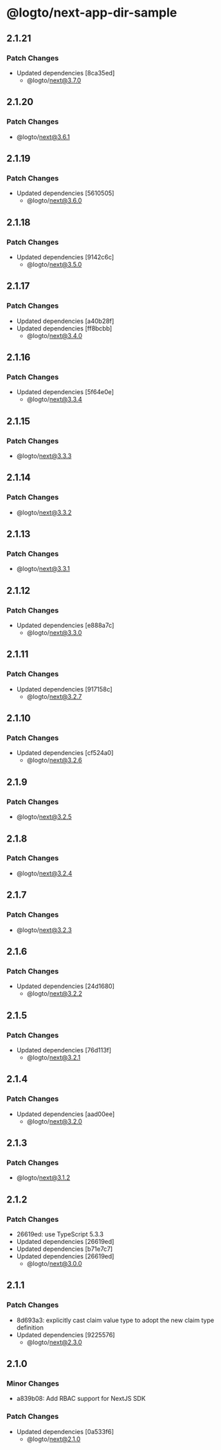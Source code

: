 # @logto/next-app-dir-sample

## 2.1.21

### Patch Changes

- Updated dependencies [8ca35ed]
  - @logto/next@3.7.0

## 2.1.20

### Patch Changes

- @logto/next@3.6.1

## 2.1.19

### Patch Changes

- Updated dependencies [5610505]
  - @logto/next@3.6.0

## 2.1.18

### Patch Changes

- Updated dependencies [9142c6c]
  - @logto/next@3.5.0

## 2.1.17

### Patch Changes

- Updated dependencies [a40b28f]
- Updated dependencies [ff8bcbb]
  - @logto/next@3.4.0

## 2.1.16

### Patch Changes

- Updated dependencies [5f64e0e]
  - @logto/next@3.3.4

## 2.1.15

### Patch Changes

- @logto/next@3.3.3

## 2.1.14

### Patch Changes

- @logto/next@3.3.2

## 2.1.13

### Patch Changes

- @logto/next@3.3.1

## 2.1.12

### Patch Changes

- Updated dependencies [e888a7c]
  - @logto/next@3.3.0

## 2.1.11

### Patch Changes

- Updated dependencies [917158c]
  - @logto/next@3.2.7

## 2.1.10

### Patch Changes

- Updated dependencies [cf524a0]
  - @logto/next@3.2.6

## 2.1.9

### Patch Changes

- @logto/next@3.2.5

## 2.1.8

### Patch Changes

- @logto/next@3.2.4

## 2.1.7

### Patch Changes

- @logto/next@3.2.3

## 2.1.6

### Patch Changes

- Updated dependencies [24d1680]
  - @logto/next@3.2.2

## 2.1.5

### Patch Changes

- Updated dependencies [76d113f]
  - @logto/next@3.2.1

## 2.1.4

### Patch Changes

- Updated dependencies [aad00ee]
  - @logto/next@3.2.0

## 2.1.3

### Patch Changes

- @logto/next@3.1.2

## 2.1.2

### Patch Changes

- 26619ed: use TypeScript 5.3.3
- Updated dependencies [26619ed]
- Updated dependencies [b71e7c7]
- Updated dependencies [26619ed]
  - @logto/next@3.0.0

## 2.1.1

### Patch Changes

- 8d693a3: explicitly cast claim value type to adopt the new claim type definition
- Updated dependencies [9225576]
  - @logto/next@2.3.0

## 2.1.0

### Minor Changes

- a839b08: Add RBAC support for NextJS SDK

### Patch Changes

- Updated dependencies [0a533f6]
  - @logto/next@2.1.0
